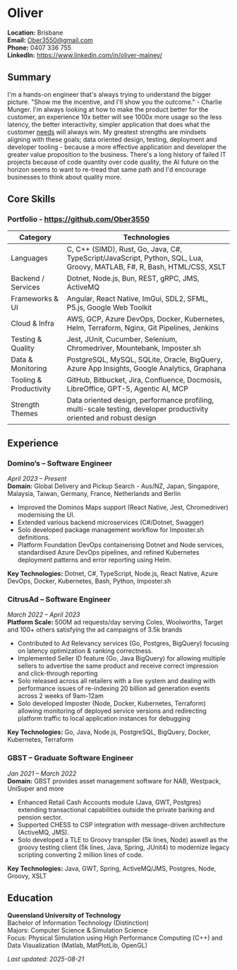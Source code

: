 # Oliver

**Location:** Brisbane  
**Email:** Ober3550@gmail.com  
**Phone:** 0407 336 755  
**LinkedIn:** https://www.linkedin.com/in/oliver-mainey/  

## Summary
I'm a hands-on engineer that's always trying to understand the bigger picture. "Show me the incentive, and I'll show you the outcome." - Charlie Munger. I'm always looking at how to make the product better for the customer, an experience 10x better will see 1000x more usage so the less latency, the better interactivity, simpler application that does what the customer <u>needs</u> will always win. My greatest strengths are mindsets aligning with these goals; data oriented design, testing, deployment and developer tooling - because a more effective application and developer the greater value proposition to the business. There's a long history of failed IT projects because of code quantity over code quality, the AI future on the horizon seems to want to re-tread that same path and I'd encourage businesses to think about quality more.  

## Core Skills
### Portfolio - https://github.com/Ober3550  

| Category | Technologies |
|----------|-------------|
| Languages | C, C++ (SIMD), Rust, Go, Java, C#, TypeScript/JavaScript, Python, SQL, Lua, Groovy, MATLAB, F#, R, Bash, HTML/CSS, XSLT |
| Backend / Services | Dotnet, Node.js, Bun, REST, gRPC, JMS, ActiveMQ |
| Frameworks & UI | Angular, React Native, ImGui, SDL2, SFML, P5.js, Google Web Toolkit |
| Cloud & Infra | AWS, GCP, Azure DevOps, Docker, Kubernetes, Helm, Terraform, Nginx, Git Pipelines, Jenkins |
| Testing & Quality | Jest, JUnit, Cucumber, Selenium, Chromedriver, Mountebank, Imposter.sh |
| Data & Monitoring | PostgreSQL, MySQL, SQLite, Oracle, BigQuery, Azure App Insights, Google Analytics, Graphana |
| Tooling & Productivity | GitHub, Bitbucket, Jira, Confluence, Docmosis, LibreOffice, GPT-5, Agentic AI, MCP |
| Strength Themes | Data oriented design, performance profiling, multi-scale testing, developer productivity oriented and robust design |

## Experience
### Domino’s – Software Engineer  
*April 2023 – Present*  
**Domain:** Global Delivery and Pickup Search - Aus/NZ, Japan, Singapore, Malaysia, Taiwan, Germany, France, Netherlands and Berlin

- Improved the Dominos Maps support (React Native, Jest, Chromedriver) modernising the UI.
- Extended various backend microservices (C#/Dotnet, Swagger)
- Solo developed package management workflow for Imposter.sh definitions.
- Platform Foundation DevOps containerising Dotnet and Node services, standardised Azure DevOps pipelines, and refined Kubernetes deployment patterns and error reporting using Helm.

**Key Technologies:** Dotnet, C#, TypeScript, Node.js, React Native, Azure DevOps, Docker, Kubernetes, Bash, Python, Imposter.sh

### CitrusAd – Software Engineer  
*March 2022 – April 2023*  
**Platform Scale:** 500M ad requests/day serving Coles, Woolworths, Target and 100+ others satisfying the ad campaigns of 3.5k brands

- Contributed to Ad Relevancy services (Go, Postgres, BigQuery) focusing on latency optimization & ranking correctness.
- Implemented Seller ID feature (Go, Java BigQuery) for allowing multiple sellers to advertise the same product and receive correct impression and click-through reporting
- Solo released across all retailers with a live system and dealing with performance issues of re-indexing 20 billion ad generation events across 2 weeks of 9am-12am
- Solo developed Imposter (Node, Docker, Kubernetes, Terraform) allowing monitoring of deployed service versions and redirecting platform traffic to local application instances for debugging

**Key Technologies:** Go, Java, Node.js, PostgreSQL, BigQuery, Docker, Kubernetes, Terraform

### GBST – Graduate Software Engineer  
*Jan 2021 – March 2022*  
**Domain:** GBST provides asset management software for NAB, Westpack, UniSuper and more

- Enhanced Retail Cash Accounts module (Java, GWT, Postgres) extending transactional capabilities outside the private banking and pension sector.
- Supported CHESS to CSP integration with message-driven architecture (ActiveMQ, JMS).
- Solo developed a TLE to Groovy transpiler (5k lines, Node) aswell as the groovy testing client (5k lines, Java, Spring, JUnit4) to modernize legacy scripting converting 2 million lines of code.

**Key Technologies:** Java, GWT, Spring, ActiveMQ/JMS, Postgres, Node, Groovy, XSLT

## Education
**Queensland University of Technology**  
Bachelor of Information Technology (Distinction)  
Majors: Computer Science & Simulation Science  
Focus: Physical Simulation using High Performance Computing (C++) and Data Visualization (Matlab, MatPlotLib, OpenGL)

*Last updated: 2025-08-21*
